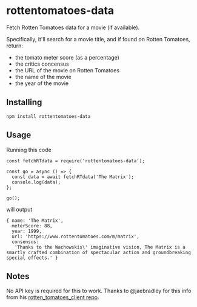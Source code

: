 # rottentomatoes-data

Fetch Rotten Tomatoes data for a movie (if available).

Specifically, it'll search for a movie title, and if found on Rotten Tomatoes, return:

- the tomato meter score (as a percentage)
- the critics concensus
- the URL of the movie on Rotten Tomatoes
- the name of the movie
- the year of the movie

## Installing

`npm install rottentomatoes-data`

## Usage

Running this code

```
const fetchRTdata = require('rottentomatoes-data');

const go = async () => {
  const data = await fetchRTdata('The Matrix');
  console.log(data);
};

go();
```

will output

```
{ name: 'The Matrix',
  meterScore: 88,
  year: 1999,
  url: 'https://www.rottentomatoes.com/m/matrix',
  consensus:
   'Thanks to the Wachowskis\' imaginative vision, The Matrix is a smartly crafted combination of spectacular action and groundbreaking special effects.' }
```

## Notes

No API key is required for this to work. Thanks to @jaebradley for this info from his [rotten_tomatoes_client repo](https://github.com/jaebradley/rotten_tomatoes_client).
